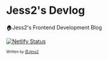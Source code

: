 # Jess2's Devlog
🏠Jess2's Frontend Development Blog

[![Netlify Status](https://api.netlify.com/api/v1/badges/cacff70d-5b3b-4ff8-93cf-9a6ec1bcd4cc/deploy-status)](https://app.netlify.com/sites/jess2/deploys)

<sub><sup>Written by <a href="https://github.com/jess2">@Jess2</a></sup></sub>
